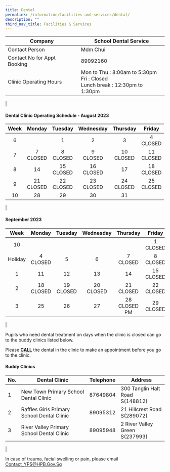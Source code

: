 ```yaml
---
title: Dental
permalink: /information/facilities-and-services/dental/
description: ""
third_nav_title: Facilities & Services
---
```

| Company | School Dental Service |
|---|---|
| Contact Person | Mdm Chui |
| Contact No for Appt Booking | 89092160 |
| Clinic Operating Hours  | Mon to Thu : 8:00am to 5:30pm<br>Fri : Closed <br>Lunch break : 12:30pm to 1:30pm|
|

#### **Dental Clinic Operating Schedule - August 2023**

| <center>Week</center> | <center>Monday</center>| <center>Tuesday</center> | <center>Wednesday</center> | <center>Thursday</center> | <center>Friday</center> |
|---|---|---|---|---|---|
| <center>6</center>|<center><br></center> | <center>1<br></center> | <center>2<br></center> |<center>3<br></center>  |<center>4<br>CLOSED</center>| 
| <center>7</center> | <center>7<br>CLOSED</center>  | <center>8<br>CLOSED</center>  | <center>9<br>CLOSED</center> | <center>10<br>CLOSED</center> | <center>11<br>CLOSED</center>  |
| <center>8</center> |  <center>14<br></center> | <center> 15<br>CLOSED</center> | <center> 16<br>CLOSED</center> |  <center> 17<br></center> | <center> 18<br>CLOSED</center> |
| <center> 9</center>|  <center>21<br>CLOSED</center> | <center>22 <br>CLOSED</center> | <center>23 <br>CLOSED</center>|<center>24 <br>CLOSED</center> |<center>25 <br>CLOSED</center>|
| <center> 10</center>|  <center>28<br></center> | <center>29 <br></center> | <center> 30<br></center>|<center> 31<br></center> |<center> <br></center>|
|

#### **September 2023**
| <center>Week</center> | <center>Monday</center>| <center>Tuesday</center> | <center>Wednesday</center> | <center>Thursday</center> | <center>Friday</center> |
|---|---|---|---|---|---|
| <center>10</center>|<center><br></center> | <center><br></center> | <center><br></center> |<center><br></center>  |<center>1<br>CLOSED</center>| 
| <center>Holiday</center> | <center>4<br>CLOSED</center>  | <center>5<br></center>  | <center>6<br></center> | <center>7<br>CLOSED</center> | <center>8<br>CLOSED</center>  |
| <center>1</center> |  <center>11<br></center> | <center> 12<br></center> | <center> 13<br></center> |  <center> 14<br></center> | <center> 15<br>CLOSED</center> |
| <center> 2</center>|  <center>18<br>CLOSED</center> | <center>19 <br>CLOSED</center> | <center>20 <br>CLOSED</center>|<center>21 <br>CLOSED</center> |<center>22 <br>CLOSED</center>|
| <center> 3</center>|  <center>25<br></center> | <center>26 <br></center> | <center> 27<br></center>|<center> 28<br>CLOSED PM</center> |<center>29 <br>CLOSED</center>|
|

Pupils who need dental treatment on days when the clinic is closed can go to the buddy clinics listed below.

Please <b><u>CALL</u></b> the dental in the clinic to make an appointment before you go to the clinic.

#### **Buddy Clinics**

| No. | Dental Clinic | Telephone | Address |
|---|---|:---:|---|
| 1 | New Town Primary School Dental Clinic |  87649804 | 300 Tanglin Halt Road<br>S(148812)|
| 2 | Raffles Girls Primary School Dental Clinic |  89095312 | 21 Hillcrest Road<br>S(289072) |
| 3 | River Valley Primary School Dental Clinic |  89095948 | 2 River Valley Green<br>S(237993) |
|

In case of trauma, facial swelling or pain, please email Contact_YPS@HPB.Gov.Sg